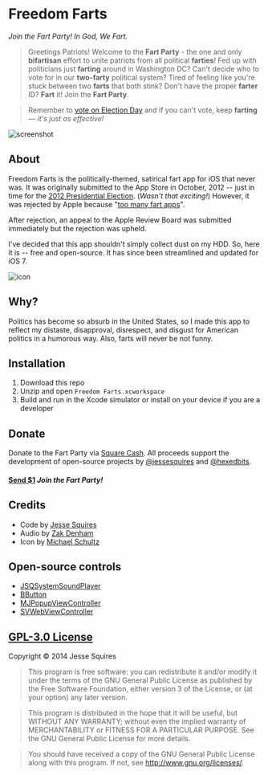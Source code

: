# Freedom Farts

*Join the Fart Party! In God, We Fart.*

>Greetings Patriots! Welcome to the **Fart Party** - the one and only **bifartisan** effort to unite patriots from all political **farties**! Fed up with politicians just **farting** around in Washington DC? Can't decide who to vote for in our **two-farty** political system? Tired of feeling like you're stuck between two **farts** that both stink? Don't have the proper **farter** ID? **Fart** it! Join the **Fart Party**.

>Remember to [vote on Election Day](http://www.vote411.org) and if you can't vote, keep **farting** — *it's just as effective!*

![screenshot](https://raw.github.com/hexedbits/FreedomFarts/master/Screenshots/Screenshot-1.png)

## About

Freedom Farts is the politically-themed, satirical fart app for iOS that never was. It was originally submitted to the App Store in October, 2012 -- just in time for the [2012 Presidential Election](http://en.wikipedia.org/wiki/United_States_presidential_election,_2012). (*Wasn't that exciting!*) However, it was rejected by Apple because "[too many fart apps](http://www.engadget.com/2010/09/09/apples-app-store-review-guidelines-we-dont-need-any-more-far/)".

After rejection, an appeal to the Apple Review Board was submitted immediately but the rejection was upheld. 

I've decided that this app shouldn't simply collect dust on my HDD. So, here it is -- free and open-source. It has since been streamlined and updated for iOS 7.

![icon](https://raw.github.com/hexedbits/FreedomFarts/master/Freedom%20Farts/Images.xcassets/AppIcon.appiconset/Icon-120.png)

## Why?

Politics has become so absurb in the United States, so I made this app to reflect my distaste, disapproval, disrespect, and disgust for American politics in a humorous way. Also, farts will never be not funny.

## Installation

1. Download this repo
2. Unzip and open `Freedom Farts.xcworkspace`
3. Build and run in the Xcode simulator or install on your device if you are a developer

## Donate

Donate to the Fart Party via [Square Cash](https://square.com/cash). All proceeds support the development of open-source projects by [@jessesquires](http://bit.ly/jsgithub) and [@hexedbits](http://bit.ly/hbgithub).

<h4><a href="mailto:jesse.squires.developer@gmail.com?cc=cash@square.com&subject=$1&body=Thanks for Freedom Farts! I'm joining the Fart Party!">Send $1</a> <em>Join the Fart Party!</em></h4>

## Credits

* Code by [Jesse Squires](https://twitter.com/jesse_squires)
* Audio by [Zak Denham](http://onebyoneaudio.com)
* Icon by [Michael Schultz](http://michaelschultz.com)

## Open-source controls

* [JSQSystemSoundPlayer](https://github.com/jessesquires/JSQSystemSoundPlayer)
* [BButton](https://github.com/jessesquires/BButton)
* [MJPopupViewController](https://github.com/martinjuhasz/MJPopupViewController)
* [SVWebViewController](https://github.com/samvermette/SVWebViewController)

## [GPL-3.0 License](http://opensource.org/licenses/GPL-3.0)

Copyright &copy; 2014 Jesse Squires

>This program is free software: you can redistribute it and/or modify it under the terms of the GNU General Public License as published by the Free Software Foundation, either version 3 of the License, or (at your option) any later version.

>This program is distributed in the hope that it will be useful, but WITHOUT ANY WARRANTY; without even the implied warranty of MERCHANTABILITY or FITNESS FOR A PARTICULAR PURPOSE.  See the GNU General Public License for more details.

>You should have received a copy of the GNU General Public License along with this program.  If not, see <http://www.gnu.org/licenses/>.
